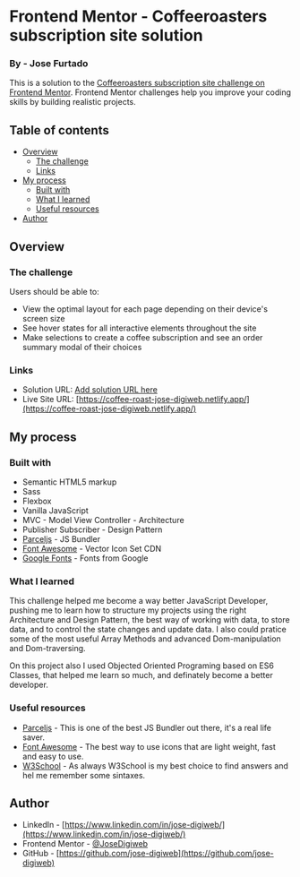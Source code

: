 # Frontend Mentor - Coffeeroasters subscription site solution
### By - Jose Furtado

This is a solution to the [Coffeeroasters subscription site challenge on Frontend Mentor](https://www.frontendmentor.io/challenges/coffeeroasters-subscription-site-5Fc26HVY6). Frontend Mentor challenges help you improve your coding skills by building realistic projects. 

## Table of contents

- [Overview](#overview)
  - [The challenge](#the-challenge)
  - [Links](#links)
- [My process](#my-process)
  - [Built with](#built-with)
  - [What I learned](#what-i-learned)
  - [Useful resources](#useful-resources)
- [Author](#author)

## Overview

### The challenge

Users should be able to:

- View the optimal layout for each page depending on their device's screen size
- See hover states for all interactive elements throughout the site
- Make selections to create a coffee subscription and see an order summary modal of their choices

### Links

- Solution URL: [Add solution URL here](https://your-solution-url.com)
- Live Site URL: [https://coffee-roast-jose-digiweb.netlify.app/](https://coffee-roast-jose-digiweb.netlify.app/)

## My process

### Built with

- Semantic HTML5 markup
- Sass
- Flexbox
- Vanilla JavaScript
- MVC - Model View Controller - Architecture
- Publisher Subscriber - Design Pattern
- [Parceljs](https://parceljs.org/) - JS Bundler
- [Font Awesome](https://fontawesome.com/) - Vector Icon Set CDN
- [Google Fonts](https://fonts.google.com/) - Fonts from Google

### What I learned

This challenge helped me become a way better JavaScript Developer, pushing me to learn how to structure my projects using the right Architecture and 
Design Pattern, the best way of working with data, to store data, and to control the state changes and update data. I also could pratice some of the most 
useful Array Methods and advanced Dom-manipulation and Dom-traversing.

On this project also I used Objected Oriented Programing based on ES6 Classes, that helped me learn so much, and definately become a better developer.

### Useful resources

- [Parceljs](https://parceljs.org/) - This is one of the best JS Bundler out there, it's a real life saver.
- [Font Awesome](https://fontawesome.com/) - The best way to use icons that are light weight, fast and easy to use.
- [W3School](https://www.w3schools.com/) - As always W3School is my best choice to find answers and hel me remember some sintaxes.

## Author

- LinkedIn - [https://www.linkedin.com/in/jose-digiweb/](https://www.linkedin.com/in/jose-digiweb/)
- Frontend Mentor - [@JoseDigiweb](https://www.frontendmentor.io/profile/JoseDigiweb)
- GitHub - [https://github.com/jose-digiweb](https://github.com/jose-digiweb)
